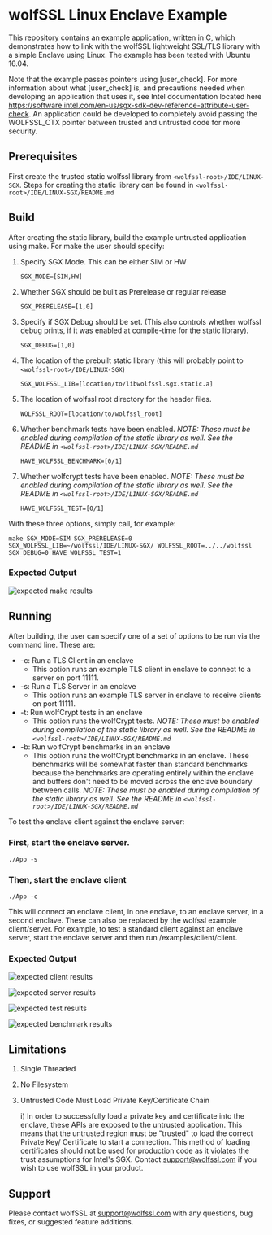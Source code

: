 # wolfSSL Linux Enclave Example

This repository contains an example application, written in C, which demonstrates how to link with the wolfSSL lightweight SSL/TLS library with a simple Enclave using Linux. The example has been tested with Ubuntu 16.04.

Note that the example passes pointers using [user_check]. For more information
about what [user_check] is, and precautions needed when developing an application
that uses it, see Intel documentation located here
https://software.intel.com/en-us/sgx-sdk-dev-reference-attribute-user-check. An
application could be developed to completely avoid passing the WOLFSSL_CTX
pointer between trusted and untrusted code for more security.

## Prerequisites

First create the trusted static wolfssl library from `<wolfssl-root>/IDE/LINUX-SGX`. Steps for creating the static library can be found in `<wolfssl-root>/IDE/LINUX-SGX/README.md`

## Build

After creating the static library, build the example untrusted application using make. For make the user should specify:
1. Specify SGX Mode. This can be either SIM or HW

	`SGX_MODE=[SIM,HW]`

2. Whether SGX should be built as Prerelease or regular release

    `SGX_PRERELEASE=[1,0]`

3. Specify if SGX Debug should be set. (This also controls whether wolfssl debug prints, if it was enabled at compile-time for the static library).

    `SGX_DEBUG=[1,0]`

4. The location of the prebuilt static library (this will probably point to `<wolfssl-root>/IDE/LINUX-SGX`)

    `SGX_WOLFSSL_LIB=[location/to/libwolfssl.sgx.static.a]`

5. The location of wolfssl root directory for the header files.

    `WOLFSSL_ROOT=[location/to/wolfssl_root]`

6. Whether benchmark tests have been enabled. *NOTE: These must be enabled during compilation of the static library as well. See the README in `<wolfssl-root>/IDE/LINUX-SGX/README.md`*

    `HAVE_WOLFSSL_BENCHMARK=[0/1]`

6. Whether wolfcrypt tests have been enabled. *NOTE: These must be enabled during compilation of the static library as well. See the README in `<wolfssl-root>/IDE/LINUX-SGX/README.md`*

    `HAVE_WOLFSSL_TEST=[0/1]`


With these three options, simply call, for example:

```make SGX_MODE=SIM SGX_PRERELEASE=0 SGX_WOLFSSL_LIB=~/wolfssl/IDE/LINUX-SGX/ WOLFSSL_ROOT=../../wolfssl SGX_DEBUG=0 HAVE_WOLFSSL_TEST=1```

### Expected Output

![expected make results](README-images/expected-make-output.png)

## Running
After building, the user can specify one of a set of options to be run via the command line. These are:

* -c: Run a TLS Client in an enclave
  * This option runs an example TLS client in enclave to connect to a server on port 11111.
* -s: Run a TLS Server in an enclave
  * This option runs an example TLS server in enclave to receive clients on port 11111.
* -t: Run wolfCrypt tests in an enclave
  * This option runs the wolfCrypt tests. *NOTE: These must be enabled during compilation of the static library as well. See the README in `<wolfssl-root>/IDE/LINUX-SGX/README.md`*
* -b: Run wolfCrypt benchmarks in an enclave
  * This option runs the wolfCrypt benchmarks in an enclave. These benchmarks will be somewhat faster than standard benchmarks because the benchmarks are operating entirely within the enclave and buffers don't need to be moved across the enclave boundary between calls. *NOTE: These must be enabled during compilation of the static library as well. See the README in `<wolfssl-root>/IDE/LINUX-SGX/README.md`*

To test the enclave client against the enclave server:

### First, start the enclave server.
    ./App -s

### Then, start the enclave client
    ./App -c

This will connect an enclave client, in one enclave, to an enclave server, in a second enclave. These can also be replaced by the wolfssl example client/server. For example, to test a standard client against an enclave server, start the enclave server and then run <wolfssl-root>/examples/client/client.

### Expected Output

![expected client results](README-images/expected-run-output-client.png)

![expected server results](README-images/expected-run-output-server.png)

![expected test results](README-images/expected-run-output-test.png)

![expected benchmark results](README-images/expected-run-output-benchmark.png)

## Limitations

1) Single Threaded

2) No Filesystem

3) Untrusted Code Must Load Private Key/Certificate Chain

    i) In order to successfully load a private key and certificate into the enclave, these APIs are exposed to the untrusted application. This means that the untrusted region must be "trusted" to load the correct Private Key/ Certificate to start a connection. This method of loading certificates should not be used for production code as it violates the trust assumptions for Intel's SGX. Contact <support@wolfssl.com> if you wish to use wolfSSL in your product.

## Support

Please contact wolfSSL at support@wolfssl.com with any questions, bug fixes, or suggested feature additions.

